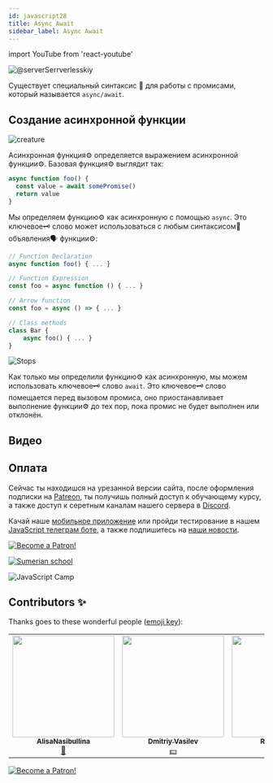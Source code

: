 ```yaml
---
id: javascript28
title: Async Await
sidebar_label: Async Await
---
```


import YouTube from 'react-youtube'

![@serverSerrverlesskiy](/img/javascript/headers/29.jpg)

Существует специальный синтаксис 📖 для работы с промисами, который называется `async/await`.

## Создание асинхронной функции

![creature](https://media.giphy.com/media/4T7e4DmcrP9du/giphy.gif)

Асинхронная функция⚙️ определяется выражением асинхронной функции⚙️. Базовая функция⚙️ выглядит так:

```javascript
async function foo() {
  const value = await somePromise()
  return value
}
```

Мы определяем функцию⚙️ как асинхронную с помощью `async`. Это ключевое🗝️ слово может использоваться с любым синтаксисом📖 объявления🗣️ функции⚙️:

```javascript
// Function Declaration
async function foo() { ... }

// Function Expression
const foo = async function () { ... }

// Arrow function
const foo = async () => { ... }

// Class methods
class Bar {
    async foo() { ... }
}
```

![Stops](https://media.giphy.com/media/WrgAGkGrh0MD1Z2gkO/giphy.gif)

Как только мы определили функцию⚙️ как асинхронную, мы можем использовать ключевое🗝️ слово `await`.
Это ключевое🗝️ слово помещается перед вызовом промиса, оно приостанавливает выполнение функции⚙️ до тех пор, пока промис не будет выполнен или отклонён.

## Видео

<YouTube videoId="5KVQ4pcJOrU" />

<!-- ## Async

![run](https://media.giphy.com/media/3N0fFF5xxcZrO/giphy.gif)

У нас есть ключевое🗝️ слово `async`, которое мы помещаем перед объявлением🗣️ функции⚙️, чтобы сделать ее асинхронной. Асинхронная функция⚙️ — это функция⚙️, которая предвосхищает возможность использования ключевого🗝️ слова `await` для запуска асинхронного кода📟 .

Попробуйте набрать в консоли браузера следующее:

```javascript
function hello() {
  return 'Hello'
}
hello()
```

Функция⚙️ вернет 'Hello'. Ничего необычного.

Но что если мы превратим ее в асинхронную функцию⚙️? Попробуйте сделать следующее:

```javascript
async function hello() {
  return 'Hello'
}
hello()
```

![Promise](https://media.giphy.com/media/GFtJhEvG3681y/giphy.gif)

Теперь вызов функции⚙️ возвращает🔄 обещание. Это одна из особенностей асинхронных функций⚙️ — они возвращают🔄 значения, которые гарантировано преобразуются в обещания.

Вы также можете создать🏗️ асинхронное функциональное⚙️ выражение, например, так:

```javascript
// Function Expression
let hello = async function () {
  return hello()
}
hello()
```

Также можно использовать стрелочные функции⚙️:

```javascript
let hello = async () => {
  return 'Hello'
}
```

Все эти функции⚙️ делают одно и тоже.

Для того, чтобы получить значение завершенного обещания, мы можем использовать блок `.then()`:

```javascript
hello().then(value => console.log(value))
```

… или даже так:

```javascript
hello().then(console.log)
```

Таким образом, добавление ключевого🗝️ слова `async` заставляет функцию⚙️ возвращать🔄 обещание вместо значения. Кроме того, это позволяет синхронным функциям избегать любых накладных расходов, связанных с запуском и поддержкой использования `await`. Простое добавление `async` перед функцией⚙️ обеспечивает автоматическую оптимизацию кода📟 движком JS.

## Await

![Wait](https://media.giphy.com/media/myPdoRAlad0J2/giphy.gif)

Преимущества асинхронных функций⚙️ становятся еще более очевидными, когда вы комбинируете их с ключевым🗝️ словом `await`. Оно может быть добавлено перед любой основанной на обещаниях функцией⚙️, чтобы заставить ее дожидаться завершения обещания, а затем вернуть результат. После этого выполняется следующий блок кода📟 .

Вы можете использовать `await` при вызове любой функции⚙️, возвращающей🔄 обещание, включая функции⚙️ `Web API`.

Синтаксис📖:

```javascript
let response = await fetch('https://jsonplaceholder.typicode.com/users')
let data = await response.json()
console.log(data[0].name + ' and ' + data[2].name)
```

## Обработка ошибок с `try...catch`

![code rewriting](https://media.giphy.com/media/ZVik7pBtu9dNS/giphy.gif)

Если вы хотите добавить обработку ошибок, у вас есть несколько вариантов.

Вы можете использовать синхронную структуру `try...catch` вместе с `async/await`:

```javascript
async function myFetch() {
  try {
    let response = await fetch('https://jsonplaceholder.typicode.com/users')
    let data = await response.json()
    console.log(data[0].name + ' and ' + data[2].name)
  } catch (e) {
    console.log(e)
  }
}

myFetch()
```

Блок `catch(){}` принимает объект ошибки🙅‍♂️, который мы назвали `e`. Теперь мы можем вывести его в консоль, это позволит нам получить сообщение💬 о том, в каком месте кода📟 произошла ошибка🙅‍♂️.

Целенаправленно создадим ошибку в `url` и посмотрим на вывод ошибки.

```javascript
async function myFetch() {
  try {
    let response = await fetch('https://jsonplaceholder.typicode.com/sers')
    let data = await response.json()
    console.log(data[0].name + ' and ' + data[2].name)
  } catch (e) {
    console.log(e)
  }
}

myFetch()
```

![fetch error](/img/javascript/17.jpg)

## Итого

![Conclusion](https://media.giphy.com/media/3o6ZsVl2hv8ZnhSXug/giphy.gif)

`Async/await` позволяет писать 🖊️ асинхронный код, который легко читать и поддерживать. Шесть причин почему его лучше использовать вместо промисов читайте [здесь](https://habr.com/ru/company/ruvds/blog/326074/).

## Проблемы?

![Problem](https://media.giphy.com/media/xTiTnGeUsWOEwsGoG4/giphy.gif)

Пишите в [Discord](https://discord.gg/6GDAfXn) или телеграмм [чат](https://t.me/jscampapp), а также подписывайтесь на наши [новости](https://t.me/javascriptapp)

![JavaScript Camp](/img/bandlink.png)


## Вопросы:

![Question](https://media.giphy.com/media/l0HlRnAWXxn0MhKLK/giphy.gif)

Где помещается ключевое слово `async`?

1. Перед объявлением функции
2. После объявления функции
3. В теле функции

В каких функциях работает `await`?

1. Только в синхронных функциях
2. Только в асинхронных функциях
3. В любых функциях

Асинхронная функция - это:

1. Это функция, которая определяется ключевым словом `async`
2. Это функция, которая предвосхищает возможность использования ключевого слова `await`
3. Оба варианта верны

Преимуществом `async/await` является:

1. Собственный код является заблокированным
2. Лаконичный и чистый код

Для того чтобы понять, на сколько вы усвоили этот урок, пройдите тест в [мобильном приложении](http://onelink.to/njhc95) нашей школы по этой теме или в нашем [телеграм боте](https://t.me/javascriptcamp_bot).

![Sumerian school](/img/app.jpg)

## Ссылки:

1. [Async-await](https://learn.javascript.ru/async-await)
2. [Как освоить Async / Await в JavaScript на реальных примерах](https://webformyself.com/async-await-v-javascript-na-primerax)
3. [Асинхронное программирование с async/await](https://habr.com/ru/post/491012/) -->

## Оплата

Сейчас ты находишся на урезанной версии сайта, после оформления подписки на [Patreon](https://www.patreon.com/javascriptcamp), ты получишь полный доступ к обучающему курсу, а также доступ к серетным каналам нашего сервера в [Discord](https://discord.gg/6GDAfXn).  

Качай наше [мобильное приложение](http://onelink.to/njhc95) или пройди тестирование в нашем [JavaScript телеграм боте](https://t.me/javascriptcamp_bot), а также подпишитесь на [наши новости](https://t.me/javascriptapp).

[![Become a Patron!](/img/logo/patreon.jpg)](https://www.patreon.com/bePatron?u=31769291)


[![Sumerian school](/img/app.jpg)](http://onelink.to/njhc95)

![JavaScript Camp](/img/bandlink.png)

## Contributors ✨

Thanks goes to these wonderful people ([emoji key](https://allcontributors.org/docs/en/emoji-key)):

<!-- ALL-CONTRIBUTORS-LIST:START - Do not remove or modify this section -->
<!-- prettier-ignore-start -->
<!-- markdownlint-disable -->
<table>
  <tr>
    <td align="center"><a href="https://github.com/AlisaNasibullina"><img src="https://avatars3.githubusercontent.com/u/74646904?s=460&v=4" width="200px;" alt=""/><br /><sub><b>AlisaNasibullina</b></sub></a><br /><a href="#mentoring-KoDim-React" title="Mentoring">📖</a></td>
    <td align="center"><a href="https://fullstackserverless.github.io/"><img src="https://avatars0.githubusercontent.com/u/6774813?v=4?s=200" width="200px;" alt=""/><br /><sub><b>Dmitriy Vasilev</b></sub></a><br /><a href="#financial-gHashTag" title="Financial">💵</a></td>
    <td align="center"><a href="https://github.com/Resoner2005"><img src="https://avatars1.githubusercontent.com/u/75675814?v=4?s=200" width="200px;" alt=""/><br /><sub><b>Resoner2005</b></sub></a><br /><a href="https://github.com/gHashTag/react-native-village/issues?q=author%3AResoner2005" title="Bug reports">🐛 🎨 </a></td>
  </tr>
</table>

[![Become a Patron!](/img/logo/patreon.jpg)](https://www.patreon.com/bePatron?u=31769291)
